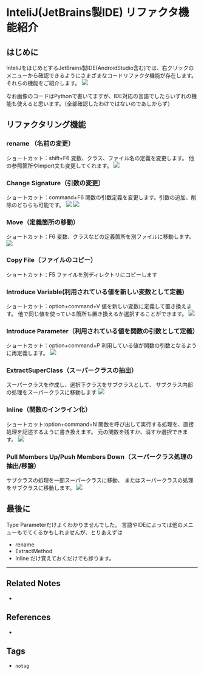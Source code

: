 # InteliJ(JetBrains製IDE) リファクタ機能紹介
## はじめに
InteliJをはじめとするJetBrains製IDE(AndroidStudio含む)では、右クリックのメニューから確認できるようにさまざまなコードリファクタ機能が存在します。それらの機能をご紹介します。
![](https://storage.googleapis.com/zenn-user-upload/ytimuy97qoq28tlas56zdh3r3coa)

なお画像のコードはPythonで書いてますが、IDE対応の言語でしたらいずれの機能も使えると思います。（全部確認したわけではないのであしからず）

## リファクタリング機能
### rename （名前の変更）
ショートカット：shift+F6
変数、クラス、ファイル名の定義を変更します。
他の参照箇所やimport文も変更してくれます。
![](https://storage.googleapis.com/zenn-user-upload/ep5mkhgtkobd0dwxlq711tyuhapr)

### Change Signature（引数の変更）
ショートカット：command+F6
関数の引数定義を変更します。引数の追加、削除のどちらも可能です。
![](https://storage.googleapis.com/zenn-user-upload/k5xx5k711e9sw365ycaiilryuecm)
![](https://storage.googleapis.com/zenn-user-upload/p3tyujdi6wnd37krw6b4jpgruexv)

### Move（定義箇所の移動）
ショートカット：F6
変数、クラスなどの定義箇所を別ファイルに移動します。
![](https://storage.googleapis.com/zenn-user-upload/v717ps5euorewb5lne244v6afsrn)

### Copy File（ファイルのコピー）
ショートカット：F5
ファイルを別ディレクトリにコピーします

### Introduce Variable(利用されている値を新しい変数として定義)
ショートカット：option+command+V
値を新しい変数に定義して置き換えます。
他で同じ値を使っている箇所も置き換えるか選択することができます。
![](https://storage.googleapis.com/zenn-user-upload/lt5g0348tmx4oxwdio501epbfvti)

### Introduce Parameter（利用されている値を関数の引数として定義）
ショートカット：option+command+P
利用している値が関数の引数となるように再定義します。
![](https://storage.googleapis.com/zenn-user-upload/df0qpr5tiv1uxjfh827itufdnh6o)

### ExtractSuperClass（スーパークラスの抽出）
スーパークラスを作成し、選択下クラスをサブクラスとして、
サブクラス内部の処理をスーパークラスに移動します
![](https://storage.googleapis.com/zenn-user-upload/qai5xkmah7ud6fiqworpfh0y4uvd)

### Inline（関数のインライン化）
ショートカット:option+command+N
関数を呼び出して実行する処理を、直接処理を記述するように書き換えます。
元の関数を残すか、消すか選択できます。
![](https://storage.googleapis.com/zenn-user-upload/dqvfncwh0kd1bnx47qvdejwa5jt8)

### Pull Members Up/Push Members Down（スーパークラス処理の抽出/移譲）
サブクラスの処理を一部スーパークラスに移動、
またはスーパークラスの処理をサブクラスに移動します。
![](https://storage.googleapis.com/zenn-user-upload/27dztwh97gs0qg39kfuauqdrkl1i)

## 最後に
Type Parameterだけよくわかりませんでした。
言語やIDEによっては他のメニューもでてくるかもしれませんが、とりあえずは
- rename
- ExtractMethod
- Inline
だけ覚えておくだけでも捗ります。

---
## Related Notes
- 

## References
- 

## Tags
- `notag`